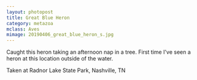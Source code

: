 ```yaml
---
layout: photopost
title: Great Blue Heron
category: metazoa
mclass: Aves
mimage: 20190406_great_blue_heron_s.jpg
---
```


Caught this heron taking an afternoon nap in a tree. First time I've
seen a heron at this location outside of the water.

Taken at Radnor Lake State Park, Nashville, TN
